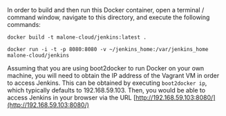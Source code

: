 
In order to build and then run this Docker container, open a terminal / command window, navigate to this directory, and execute the following commands:

```
docker build -t malone-cloud/jenkins:latest . 

docker run -i -t -p 8080:8080 -v ~/jenkins_home:/var/jenkins_home malone-cloud/jenkins
```

Assuming that you are using boot2docker to run Docker on your own machine, you will need to obtain the IP address of the Vagrant VM in order to access Jenkins. This can be obtained by executing `boot2docker ip`, which typically defaults to 192.168.59.103. Then, you would be able to access Jenkins in your browser via the URL [http://192.168.59.103:8080/](http://192.168.59.103:8080/)
